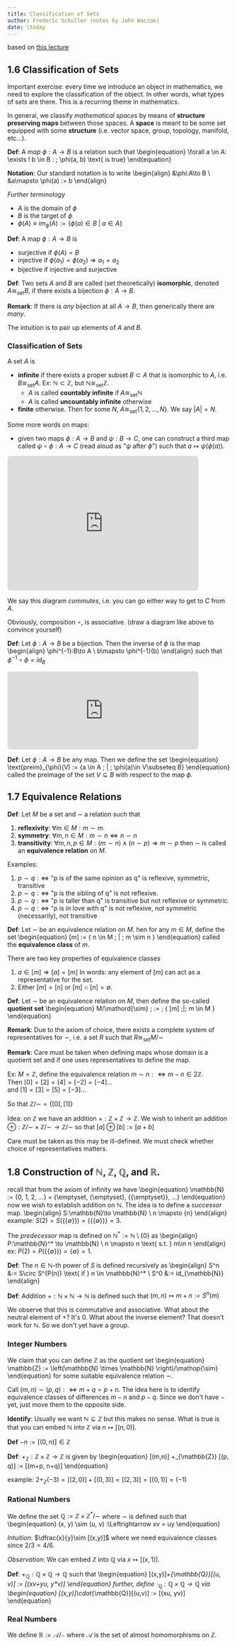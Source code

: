 ```yaml
---
title: Classification of Sets
author: Frederic Schuller (notes by John Waczak)
date: \today
---
```

based on [this lecture](https://youtu.be/6EIWRg-6ftQ)

## 1.6 Classification of Sets
Important exercise: every time we introduce an object in mathematics, we need to explore the classification of the object. In other words, what types of *sets* are there. This is a recurring theme in mathematics.  

In general, we classify *mathematical spaces* by means of **structure preserving maps** between those spaces. A **space** is meant to be some set equipped with some **structure** (i.e. vector space, group, topology, manifold, etc...).  

**Def**: A *map* $\phi:A\to B$ is a relation such that 
\begin{equation}
    \forall a \in A: \exists ! b \in B : \; \phi(a, b) \text{  is true}
\end{equation}

**Notation**: Our standard notation is to write
\begin{align}
    &\phi:A\to B \\ 
    &a\mapsto \phi(a) := b
\end{align}


*Further terminology*
- $A$ is the domain of $\phi$
- $B$ is the target of $\phi$ 
- $\phi(A) \equiv im_\phi(A) := \{\phi(a) \in B \; | \; a \in A\}$

**Def**: A map $\phi:A\to B$ is 
- surjective if $\phi(A) = B$ 
- injective if $\phi(a_1) = \phi(a_2) \Rightarrow a_1 = a_2$
- bijective if injective and surjective

**Def**: Two sets $A$ and $B$ are called (set theoretically) **isomorphic**, denoted $A\cong_{\text{set}} B$, if there exists a bijection $\phi:A\to B$.  

**Remark**: If there is *any* bijection at all $A\to B$, then generically there are *many*.  

The intuition is to pair up elements of $A$ and $B$.  


### Classification of Sets
A set $A$ is 
- **infinite** if there exists a proper subset $B\subset A$ that is isomorphic to $A$, i.e. $B\cong_{\text{set}} A$. Ex: $\mathbb{N}\subset\mathbb{Z}$, but $\mathbb{N}\cong_{\text{set}}\mathbb{Z}$.
  - $A$ is called **countably infinite** if $A\cong_{\text{set}}\mathbb{N}$
  - $A$ is called **uncountably infinite** otherwise
- **finite** otherwise. Then for some $N$, $A\cong_{\text{set}} \{1, 2, ..., N\}$. We say $|A|=N$.


Some more words on maps: 
- given two maps $\phi:A\to B$ and $\psi:B\to C$, one can construct a third map called $\psi \circ \phi:A\to C$ (read aloud as "$\psi$ after $\phi$") such that $a\mapsto \psi(\phi(a))$.

<!-- https://q.uiver.app/?q=WzAsMyxbMCwxLCJBIl0sWzEsMCwiQiJdLFsyLDEsIkMiXSxbMCwxLCJcXHBoaSJdLFsxLDIsIlxccHNpIl0sWzAsMiwiXFxwc2kgXFxjaXJjIFxccGhpIiwyXV0= -->
<iframe class="quiver-embed" src="https://q.uiver.app/?q=WzAsMyxbMCwxLCJBIl0sWzEsMCwiQiJdLFsyLDEsIkMiXSxbMCwxLCJcXHBoaSJdLFsxLDIsIlxccHNpIl0sWzAsMiwiXFxwc2kgXFxjaXJjIFxccGhpIiwyXV0=&embed" width="432" height="304" style="border-radius: 8px; border: none;"></iframe>

We say this diagram *commutes*, i.e. you can go either way to get to $C$ from $A$.  

Obviously, composition $\circ$, is associative. (draw a diagram like above to convince yourself)  


**Def**: Let $\phi:A\to B$ be a bijection. Then the inverse of $\phi$ is the map 
\begin{align}
    \phi^{-1}:B\to A \\ 
    b\mapsto \phi^{-1}(b)
\end{align}
such that $\phi^{-1} \circ \phi = id_{B}$

<!-- https://q.uiver.app/?q=WzAsMixbMCwwLCJBIl0sWzIsMCwiQiJdLFsxLDAsIlxccGhpXnstMX0iLDAseyJjdXJ2ZSI6LTJ9XSxbMCwxLCJcXHBoaSIsMCx7ImN1cnZlIjotMn1dXQ== -->
<iframe class="quiver-embed" src="https://q.uiver.app/?q=WzAsMixbMCwwLCJBIl0sWzIsMCwiQiJdLFsxLDAsIlxccGhpXnstMX0iLDAseyJjdXJ2ZSI6LTJ9XSxbMCwxLCJcXHBoaSIsMCx7ImN1cnZlIjotMn1dXQ==&embed" width="432" height="176" style="border-radius: 8px; border: none;"></iframe>

**Def**: Let $\phi:A\to B$ be any map. Then we define the set 
\begin{equation}
    \text{preim}_{\phi}(V) := \{a \in A \; | \; \phi(a)\in V\subseteq B\}
\end{equation}
called the preimage of the set $V\subseteq B$ with respect to the map $\phi$.


## 1.7 Equivalence Relations

**Def**: Let $M$ be a set and $\sim$ a relation such that
1. **reflexivity**: $\forall m\in M: m \sim m$.
2. **symmetry**: $\forall m,n \in M: m \sim n \Leftrightarrow n \sim n$
3. **transitivity**: $\forall m, n, p  \in M: (m\sim n)\wedge (n \sim p) \Rightarrow m\sim p$
then $\sim$ is called an **equivalence relation** on $M$.  

Examples: 
1. $p\sim q: \Leftrightarrow$  "p is of the same opinion as q" is reflexive, symmetric, transitive
2. $p\sim q: \Leftrightarrow$ "p is the sibling of q" is not reflexive.
3. $p\sim q: \Leftrightarrow$ "p is taller than q" is transitive but not reflexive or symmetric.
4. $p \sim q: \Leftrightarrow$ "p is in love with q" is not reflexive, not symmetric (necessarily), not transitive


**Def**: Let $\sim$ be an equivalence relation on $M$. hen for any $m\in M$, define the set 
\begin{equation}
    [m] := \{ n \in M \; | \; m \sim n \}
\end{equation}
called the **equivalence class** of $m$.

There are two key properties of equivalence classes
1. $a \in [m] \Rightarrow [a] = [m]$ In words: any element of $[m]$ can act as a representative for the set.
2. Either $[m]=[n]$ or $[m]\cap[n]=\emptyset$.


**Def**: Let $\sim$ be an equivalence relation on $M$, then define the so-called **quotient set**
\begin{equation}
    M/\mathord{\sim} \; := \; \{ [m] \;|\; m \in M \}
\end{equation}

**Remark**: Due to the axiom of choice, there exists a complete system of representatives for $\sim$, i.e. a set $R$ such that $R\cong_{\text{set}} M/\mathord{\sim}$

**Remark**: Care must be taken when defining maps whose domain is a quotient set and if one uses representatives to define the map.  

Ex: $M = \mathbb{Z}$, define the equivalence relation $m\sim n :\Leftrightarrow m-n \in 2\mathbb{Z}$.  
Then $[0] = [2] = [4] = [-2] = [-4] ...$  
and $[1] = [3] = [5] = [-3] ...$  

So that $\mathbb{Z}/\mathord{\sim} = \{[0], [1]\}$

Idea: on $\mathbb{Z}$ we have an addition $+:\mathbb{Z}\times\mathbb{Z}\to\mathbb{Z}$. We wish to inherit an addition $\oplus:\mathbb{Z}/\mathord{\sim}\times \mathbb{Z}/\mathord{\sim} \to \mathbb{Z}/\mathord{\sim}$ so that $[a]\oplus[b] := [a + b]$

Care must be taken as this may be ill-defined. We must check whether choice of representatives matters.


## 1.8 Construction of $\mathbb{N}$, $\mathbb{Z}$, $\mathbb{Q}$, and $\mathbb{R}$.
recall that from the axiom of infinity we have 
\begin{equation}
    \mathbb{N} := \{0, 1, 2, ...\} = \{\emptyset, \{\emptyset\}, \{\{\emptyset\}\}, ...\}
\end{equation}
now we wish to establish addition on $\mathbb{N}$. The idea is to define a *successor* map.
\begin{align}
    S:\mathbb{N}\to \mathbb{N} \\ 
    n \mapsto \{n\}
\end{align}
example: $S(2) = S(\{\{\emptyset\}\}) = \{\{\{\emptyset\}\}\} = 3$. 

The *predecessor* map is defined on $\mathbb{N}^*:= \mathbb{N}\setminus\{0\}$ as
\begin{align}
    P:\mathbb{N}^* \to \mathbb{N} \\ 
    n \mapsto n \text{ s.t. } m\in n
\end{align}
ex: $P(2) = P(\{\{\emptyset\}\}) = \{\emptyset\} = 1$.

**Def**: The $n\in \mathbb{N}$-th power of $S$ is defined recursively as 
\begin{align}
    S^n &:= S\circ S^{P(n)} \text{ if } n \in \mathbb{N}^* \\ 
    S^0 &:= id_{\mathbb{N}}
\end{align}

**Def**: Addition $+:\mathbb{N}\times\mathbb{N} \to \mathbb{N}$ is defined such that 
$(m,n)\mapsto m+n := S^n(m)$

We observe that this is commutative and associative. What about the neutral element of $+$? It's $0$. What about the inverse element? That doesn't work for $\mathbb{N}$. So we don't yet have a group.

### Integer Numbers
We claim that you can define $\mathbb{Z}$ as the quotient set 
\begin{equation}
    \mathbb{Z} := \left(\mathbb{N} \times \mathbb{N} \right)/\mathop{\sim}
\end{equation}
for some suitable equivalence relation $\sim$.  

Call $(m,n)\sim (p, q) :\Leftrightarrow m+q = p+n$. The idea here is to identify equivalence classes of differences $m-n$ and $p-q$. Since we don't have $-$ yet, just move them to the opposite side.

**Identify**: Usually we want $\mathbb{N}\subseteq\mathbb{Z}$ but this makes no sense. What is true is that you can embed $\mathbb{N}$ into $\mathbb{Z}$ via $n\mapsto [(n, 0)]$.

**Def** $-n := [(0, n)]\in \mathbb{Z}$

**Def**: $+_{\mathbb{Z}}:\mathbb{Z}\times\mathbb{Z}\to\mathbb{Z}$ is given by
\begin{equation}
    [(m,n)] +_{\mathbb{Z}} [(p, q)] := [(m+p, n+q)] 
\end{equation}

example: $2 +_{\mathbb{Z}}(-3) = [(2,0)] + [(0, 3)] = [(2, 3)] = [(0, 1)] = (-1)$


### Rational Numbers
We define the set $\mathbb{Q} := \mathbb{Z} \times \mathbb{Z}^*/\mathord{\sim}$ where $\sim$ is defined such that 
\begin{equation}
    (x, y) \sim (u, v) :\Leftrightarrow xv = uy
\end{equation}

*Intuition*: $\dfrac{x}{y}\sim [(x,y)]$ where we need equivalence classes since $2/3 = 4/6$.  

*Observation*: We can embed $\mathbb{Z}$ into $\mathbb{Q}$ via $x\mapsto [(x,1)]$.  

**Def**: $+_{\mathbb{Q}}:\mathbb{Q}\times\mathbb{Q}\to \mathbb{Q}$ such that 
\begin{equation}
    [(x,y)]+_{\mathbb{Q}}[(u, v)] := [(x*v+y*u, y*v)]
\end{equation}
further, define $\cdot_{\mathbb{Q}}:\mathbb{Q}\times\mathbb{Q}\to\mathbb{Q}$ via 
\begin{equation}
    [(x,y)]\cdot_{\mathbb{Q}}[(u,v)] := [(xu, yv)]
\end{equation}

### Real Numbers
We define $\mathbb{R} := \mathscr{A}/\mathord{\sim}$ where $\mathscr{A}$ is the set of almost homomorphisms on $\mathbb{Z}$. 
